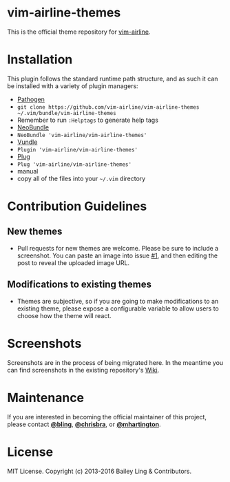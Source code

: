# vim-airline-themes

This is the official theme repository for [vim-airline](https://github.com/vim-airline/vim-airline).

# Installation

This plugin follows the standard runtime path structure, and as such it can be installed with a variety of plugin managers:

*  [Pathogen][4]
  *  `git clone https://github.com/vim-airline/vim-airline-themes ~/.vim/bundle/vim-airline-themes`
  *  Remember to run `:Helptags` to generate help tags
*  [NeoBundle][5]
  *  `NeoBundle 'vim-airline/vim-airline-themes'`
*  [Vundle][6]
  *  `Plugin 'vim-airline/vim-airline-themes'`
*  [Plug][7]
  *  `Plug 'vim-airline/vim-airline-themes'`
*  manual
  *  copy all of the files into your `~/.vim` directory


# Contribution Guidelines

## New themes

* Pull requests for new themes are welcome.  Please be sure to include a screenshot.  You can paste an image into issue [#1](https://github.com/vim-airline/vim-airline-themes/issues/1), and then editing the post to reveal the uploaded image URL.

## Modifications to existing themes

* Themes are subjective, so if you are going to make modifications to an existing theme, please expose a configurable variable to allow users to choose how the theme will react.

# Screenshots

Screenshots are in the process of being migrated here.  In the meantime you can find screenshots in the existing repository's [Wiki](https://github.com/vim-airline/vim-airline/wiki/Screenshots).

# Maintenance

If you are interested in becoming the official maintainer of this project, please contact [**@bling**][1], [**@chrisbra**][2], or [**@mhartington**][3].

# License

MIT License. Copyright (c) 2013-2016 Bailey Ling & Contributors.


[1]: https://github.com/bling
[2]: https://github.com/chrisbra
[3]: https://github.com/mhartington
[4]: https://github.com/tpope/vim-pathogen
[5]: https://github.com/Shougo/neobundle.vim
[6]: https://github.com/gmarik/vundle
[7]: https://github.com/junegunn/vim-plug
